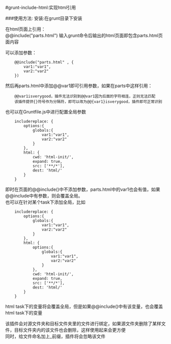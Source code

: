 #grunt-include-html:实现html引用

###使用方法:
安装:在grunt目录下安装

在html页面上引用：<br>
@@include("parts.html") 输入grunt命令后输出的html页面即包含parts.html页面内容

可以添加参数：<br>

        @@include("parts.html" , {
            var1:"var1",
            var2:"var2"
        })

然后再parts.html中添加@@var1即可引用参数，如果在parts中这样引用：

        @@var1isverygood，插件无法识别到@@var1因为后面的字符相连，正则无法匹配
        该插件提供{}符号作为分隔符，即可以改为@@{var1}isverygood，插件即可正常识别

也可以在Gruntfile.js中进行配置全局参数<br>

        includereplace: {
            options:{
                globals:{
                    var1:"var1",
                    var2:"var2"
                }
            },
            html: {
                cwd: 'html-init/',
                expand: true,
                src: ['**/*'],
                dest: 'html/'
            }
        }

即时在页面的@@include()中不添加参数，parts.html中的var1也会有值，如果@@include中有参数，则会覆盖全局。<br>
也可以在针对某个task下添加全局，比如

        includereplace: {
            options:{
                globals:{
                    var1:"var1",
                    var2:"var2"
                }
            },
            html: {
                options:{
                    globals:{
                        var1:"var1",
                        var2:"var2"
                    }
                },
                cwd: 'html-init/',
                expand: true,
                src: ['**/*'],
                dest: 'html/'
            }
        }

html task下的变量将会覆盖全局，但是如果@@include()中有该变量，也会覆盖html task下的变量

该插件会对源文件夹和目标文件夹里的文件进行绑定，如果源文件夹删除了某样文件，目标文件夹内的该文件也会删除，这样使用起来会更方便<br>
同时，给文件命名加上_前缀，插件将会忽略该文件
